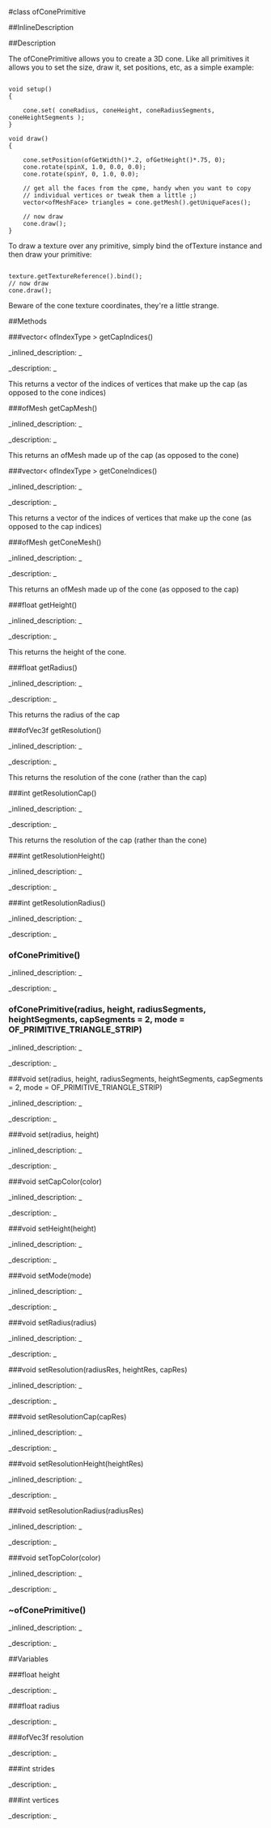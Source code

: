 #class ofConePrimitive


<!--
_visible: True_
_advanced: False_
-->

##InlineDescription






##Description

The ofConePrimitive allows you to create a 3D cone. Like all primitives it allows you to set the size, draw it, set positions, etc, as a simple example:

~~~~{.cpp}

void setup()
{

	cone.set( coneRadius, coneHeight, coneRadiusSegments, coneHeightSegments );
}

void draw()
{

	cone.setPosition(ofGetWidth()*.2, ofGetHeight()*.75, 0);
	cone.rotate(spinX, 1.0, 0.0, 0.0);
	cone.rotate(spinY, 0, 1.0, 0.0);

	// get all the faces from the cpme, handy when you want to copy
	// individual vertices or tweak them a little ;)
	vector<ofMeshFace> triangles = cone.getMesh().getUniqueFaces();

	// now draw
	cone.draw();
}
~~~~

To draw a texture over any primitive, simply bind the ofTexture instance and then draw your primitive:

~~~~{.cpp}

texture.getTextureReference().bind();
// now draw
cone.draw();

~~~~

Beware of the cone texture coordinates, they're a little strange.





##Methods



###vector< ofIndexType > getCapIndices()

<!--
_syntax: getCapIndices()_
_name: getCapIndices_
_returns: vector< ofIndexType >_
_returns_description: _
_parameters: _
_access: public_
_version_started: 0073_
_version_deprecated: _
_summary: _
_constant: False_
_static: False_
_visible: True_
_advanced: False_
-->

_inlined_description: _








_description: _


This returns a vector of the indices of vertices that make up the cap (as opposed to the cone indices)







<!----------------------------------------------------------------------------->

###ofMesh getCapMesh()

<!--
_syntax: getCapMesh()_
_name: getCapMesh_
_returns: ofMesh_
_returns_description: _
_parameters: _
_access: public_
_version_started: 0073_
_version_deprecated: _
_summary: _
_constant: False_
_static: False_
_visible: True_
_advanced: False_
-->

_inlined_description: _








_description: _


This returns an ofMesh made up of the cap (as opposed to the cone)







<!----------------------------------------------------------------------------->

###vector< ofIndexType > getConeIndices()

<!--
_syntax: getConeIndices()_
_name: getConeIndices_
_returns: vector< ofIndexType >_
_returns_description: _
_parameters: _
_access: public_
_version_started: 0073_
_version_deprecated: _
_summary: _
_constant: False_
_static: False_
_visible: True_
_advanced: False_
-->

_inlined_description: _








_description: _


This returns a vector of the indices of vertices that make up the cone (as opposed to the cap indices)







<!----------------------------------------------------------------------------->

###ofMesh getConeMesh()

<!--
_syntax: getConeMesh()_
_name: getConeMesh_
_returns: ofMesh_
_returns_description: _
_parameters: _
_access: public_
_version_started: 0073_
_version_deprecated: _
_summary: _
_constant: False_
_static: False_
_visible: True_
_advanced: False_
-->

_inlined_description: _








_description: _


This returns an ofMesh made up of the cone (as opposed to the cap)







<!----------------------------------------------------------------------------->

###float getHeight()

<!--
_syntax: getHeight()_
_name: getHeight_
_returns: float_
_returns_description: _
_parameters: _
_access: public_
_version_started: 0073_
_version_deprecated: _
_summary: _
_constant: False_
_static: False_
_visible: True_
_advanced: False_
-->

_inlined_description: _








_description: _


This returns the height of the cone.







<!----------------------------------------------------------------------------->

###float getRadius()

<!--
_syntax: getRadius()_
_name: getRadius_
_returns: float_
_returns_description: _
_parameters: _
_access: public_
_version_started: 0073_
_version_deprecated: _
_summary: _
_constant: False_
_static: False_
_visible: True_
_advanced: False_
-->

_inlined_description: _








_description: _


This returns the radius of the cap







<!----------------------------------------------------------------------------->

###ofVec3f getResolution()

<!--
_syntax: getResolution()_
_name: getResolution_
_returns: ofVec3f_
_returns_description: _
_parameters: _
_access: public_
_version_started: 0073_
_version_deprecated: _
_summary: _
_constant: False_
_static: False_
_visible: True_
_advanced: False_
-->

_inlined_description: _








_description: _


This returns the resolution of the cone (rather than the cap)







<!----------------------------------------------------------------------------->

###int getResolutionCap()

<!--
_syntax: getResolutionCap()_
_name: getResolutionCap_
_returns: int_
_returns_description: _
_parameters: _
_access: public_
_version_started: 0073_
_version_deprecated: _
_summary: _
_constant: False_
_static: False_
_visible: True_
_advanced: False_
-->

_inlined_description: _








_description: _


This returns the resolution of the cap (rather than the cone)







<!----------------------------------------------------------------------------->

###int getResolutionHeight()

<!--
_syntax: getResolutionHeight()_
_name: getResolutionHeight_
_returns: int_
_returns_description: _
_parameters: _
_access: public_
_version_started: 0073_
_version_deprecated: _
_summary: _
_constant: False_
_static: False_
_visible: True_
_advanced: False_
-->

_inlined_description: _








_description: _








<!----------------------------------------------------------------------------->

###int getResolutionRadius()

<!--
_syntax: getResolutionRadius()_
_name: getResolutionRadius_
_returns: int_
_returns_description: _
_parameters: _
_access: public_
_version_started: 0073_
_version_deprecated: _
_summary: _
_constant: False_
_static: False_
_visible: True_
_advanced: False_
-->

_inlined_description: _








_description: _








<!----------------------------------------------------------------------------->

### ofConePrimitive()

<!--
_syntax: ofConePrimitive()_
_name: ofConePrimitive_
_returns: _
_returns_description: _
_parameters: _
_access: public_
_version_started: 0073_
_version_deprecated: _
_summary: _
_constant: False_
_static: False_
_visible: True_
_advanced: False_
-->

_inlined_description: _








_description: _








<!----------------------------------------------------------------------------->

### ofConePrimitive(radius, height, radiusSegments, heightSegments, capSegments = 2, mode = OF_PRIMITIVE_TRIANGLE_STRIP)

<!--
_syntax: ofConePrimitive(radius, height, radiusSegments, heightSegments, capSegments = 2, mode = OF_PRIMITIVE_TRIANGLE_STRIP)_
_name: ofConePrimitive_
_returns: _
_returns_description: _
_parameters: float radius, float height, int radiusSegments, int heightSegments, int capSegments=2, ofPrimitiveMode mode=OF_PRIMITIVE_TRIANGLE_STRIP_
_access: public_
_version_started: 0073_
_version_deprecated: _
_summary: _
_constant: False_
_static: False_
_visible: True_
_advanced: False_
-->

_inlined_description: _








_description: _








<!----------------------------------------------------------------------------->

###void set(radius, height, radiusSegments, heightSegments, capSegments = 2, mode = OF_PRIMITIVE_TRIANGLE_STRIP)

<!--
_syntax: set(radius, height, radiusSegments, heightSegments, capSegments = 2, mode = OF_PRIMITIVE_TRIANGLE_STRIP)_
_name: set_
_returns: void_
_returns_description: _
_parameters: float radius, float height, int radiusSegments, int heightSegments, int capSegments=2, ofPrimitiveMode mode=OF_PRIMITIVE_TRIANGLE_STRIP_
_access: public_
_version_started: 0073_
_version_deprecated: _
_summary: _
_constant: False_
_static: False_
_visible: True_
_advanced: False_
-->

_inlined_description: _








_description: _








<!----------------------------------------------------------------------------->

###void set(radius, height)

<!--
_syntax: set(radius, height)_
_name: set_
_returns: void_
_returns_description: _
_parameters: float radius, float height_
_access: public_
_version_started: 0073_
_version_deprecated: _
_summary: _
_constant: False_
_static: False_
_visible: True_
_advanced: False_
-->

_inlined_description: _








_description: _








<!----------------------------------------------------------------------------->

###void setCapColor(color)

<!--
_syntax: setCapColor(color)_
_name: setCapColor_
_returns: void_
_returns_description: _
_parameters: ofColor color_
_access: public_
_version_started: 0073_
_version_deprecated: _
_summary: _
_constant: False_
_static: False_
_visible: True_
_advanced: False_
-->

_inlined_description: _








_description: _








<!----------------------------------------------------------------------------->

###void setHeight(height)

<!--
_syntax: setHeight(height)_
_name: setHeight_
_returns: void_
_returns_description: _
_parameters: float height_
_access: public_
_version_started: 0073_
_version_deprecated: _
_summary: _
_constant: False_
_static: False_
_visible: True_
_advanced: False_
-->

_inlined_description: _








_description: _








<!----------------------------------------------------------------------------->

###void setMode(mode)

<!--
_syntax: setMode(mode)_
_name: setMode_
_returns: void_
_returns_description: _
_parameters: ofPrimitiveMode mode_
_access: public_
_version_started: 0073_
_version_deprecated: _
_summary: _
_constant: False_
_static: False_
_visible: True_
_advanced: False_
-->

_inlined_description: _








_description: _








<!----------------------------------------------------------------------------->

###void setRadius(radius)

<!--
_syntax: setRadius(radius)_
_name: setRadius_
_returns: void_
_returns_description: _
_parameters: float radius_
_access: public_
_version_started: 0073_
_version_deprecated: _
_summary: _
_constant: False_
_static: False_
_visible: True_
_advanced: False_
-->

_inlined_description: _








_description: _








<!----------------------------------------------------------------------------->

###void setResolution(radiusRes, heightRes, capRes)

<!--
_syntax: setResolution(radiusRes, heightRes, capRes)_
_name: setResolution_
_returns: void_
_returns_description: _
_parameters: int radiusRes, int heightRes, int capRes_
_access: public_
_version_started: 0073_
_version_deprecated: _
_summary: _
_constant: False_
_static: False_
_visible: True_
_advanced: False_
-->

_inlined_description: _








_description: _








<!----------------------------------------------------------------------------->

###void setResolutionCap(capRes)

<!--
_syntax: setResolutionCap(capRes)_
_name: setResolutionCap_
_returns: void_
_returns_description: _
_parameters: int capRes_
_access: public_
_version_started: 0073_
_version_deprecated: _
_summary: _
_constant: False_
_static: False_
_visible: True_
_advanced: False_
-->

_inlined_description: _








_description: _








<!----------------------------------------------------------------------------->

###void setResolutionHeight(heightRes)

<!--
_syntax: setResolutionHeight(heightRes)_
_name: setResolutionHeight_
_returns: void_
_returns_description: _
_parameters: int heightRes_
_access: public_
_version_started: 0073_
_version_deprecated: _
_summary: _
_constant: False_
_static: False_
_visible: True_
_advanced: False_
-->

_inlined_description: _








_description: _








<!----------------------------------------------------------------------------->

###void setResolutionRadius(radiusRes)

<!--
_syntax: setResolutionRadius(radiusRes)_
_name: setResolutionRadius_
_returns: void_
_returns_description: _
_parameters: int radiusRes_
_access: public_
_version_started: 0073_
_version_deprecated: _
_summary: _
_constant: False_
_static: False_
_visible: True_
_advanced: False_
-->

_inlined_description: _








_description: _








<!----------------------------------------------------------------------------->

###void setTopColor(color)

<!--
_syntax: setTopColor(color)_
_name: setTopColor_
_returns: void_
_returns_description: _
_parameters: ofColor color_
_access: public_
_version_started: 0073_
_version_deprecated: _
_summary: _
_constant: False_
_static: False_
_visible: True_
_advanced: False_
-->

_inlined_description: _








_description: _








<!----------------------------------------------------------------------------->

### ~ofConePrimitive()

<!--
_syntax: ~ofConePrimitive()_
_name: ~ofConePrimitive_
_returns: _
_returns_description: _
_parameters: _
_access: public_
_version_started: 0073_
_version_deprecated: _
_summary: _
_constant: False_
_static: False_
_visible: True_
_advanced: False_
-->

_inlined_description: _








_description: _








<!----------------------------------------------------------------------------->

##Variables



###float height

<!--
_name: height_
_type: float_
_access: protected_
_version_started: 0073_
_version_deprecated: _
_summary: _
_visible: True_
_constant: True_
_advanced: False_
-->

_description: _








<!----------------------------------------------------------------------------->

###float radius

<!--
_name: radius_
_type: float_
_access: protected_
_version_started: 0073_
_version_deprecated: _
_summary: _
_visible: True_
_constant: True_
_advanced: False_
-->

_description: _








<!----------------------------------------------------------------------------->

###ofVec3f resolution

<!--
_name: resolution_
_type: ofVec3f_
_access: protected_
_version_started: 0073_
_version_deprecated: _
_summary: _
_visible: True_
_constant: True_
_advanced: False_
-->

_description: _








<!----------------------------------------------------------------------------->

###int strides

<!--
_name: strides_
_type: int_
_access: protected_
_version_started: 0073_
_version_deprecated: _
_summary: _
_visible: True_
_constant: True_
_advanced: False_
-->

_description: _








<!----------------------------------------------------------------------------->

###int vertices

<!--
_name: vertices_
_type: int_
_access: protected_
_version_started: 0073_
_version_deprecated: _
_summary: _
_visible: True_
_constant: True_
_advanced: False_
-->

_description: _








<!----------------------------------------------------------------------------->

